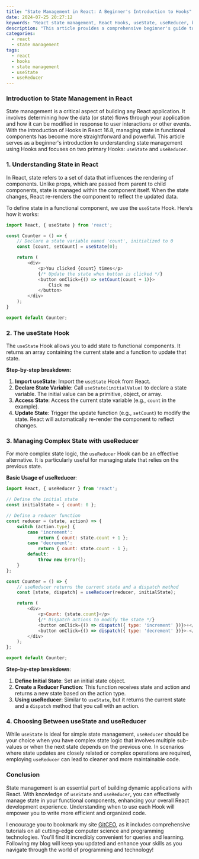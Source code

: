 ```yaml
---
title: "State Management in React: A Beginner's Introduction to Hooks"
date: 2024-07-25 20:27:12
keywords: "React state management, React Hooks, useState, useReducer, beginner's guide to React"
description: "This article provides a comprehensive beginner's guide to state management in React, focusing on the use of Hooks. It covers the importance of state management in applications, introduces fundamental concepts, and details the useState and useReducer hooks. You will learn how to effectively manage state in functional components and understand when to choose each state management solution. This guide is tailored for beginners looking to deepen their understanding of React Hooks while building robust applications."
categories:
  - react
  - state management
tags:
  - react
  - hooks
  - state management
  - useState
  - useReducer
---
```


### Introduction to State Management in React

State management is a critical aspect of building any React application. It involves determining how the data (or state) flows through your application and how it can be modified in response to user interactions or other events. With the introduction of Hooks in React 16.8, managing state in functional components has become more straightforward and powerful. This article serves as a beginner's introduction to understanding state management using Hooks and focuses on two primary Hooks: `useState` and `useReducer`.

<!-- more -->

### 1. Understanding State in React

In React, state refers to a set of data that influences the rendering of components. Unlike props, which are passed from parent to child components, state is managed within the component itself. When the state changes, React re-renders the component to reflect the updated data.

To define state in a functional component, we use the `useState` Hook. Here’s how it works:

```javascript
import React, { useState } from 'react';

const Counter = () => {
    // Declare a state variable named 'count', initialized to 0
    const [count, setCount] = useState(0);

    return (
        <div>
            <p>You clicked {count} times</p>
            {/* Update the state when button is clicked */}
            <button onClick={() => setCount(count + 1)}>
                Click me
            </button>
        </div>
    );
}

export default Counter;
```

### 2. The useState Hook

The `useState` Hook allows you to add state to functional components. It returns an array containing the current state and a function to update that state.

**Step-by-step breakdown:**

1. **Import useState**: Import the `useState` Hook from React.
2. **Declare State Variable**: Call `useState(initialValue)` to declare a state variable. The initial value can be a primitive, object, or array.
3. **Access State**: Access the current state variable (e.g., `count` in the example).
4. **Update State**: Trigger the update function (e.g., `setCount`) to modify the state. React will automatically re-render the component to reflect changes.

### 3. Managing Complex State with useReducer

For more complex state logic, the `useReducer` Hook can be an effective alternative. It is particularly useful for managing state that relies on the previous state.

**Basic Usage of useReducer**:

```javascript
import React, { useReducer } from 'react';

// Define the initial state
const initialState = { count: 0 };

// Define a reducer function
const reducer = (state, action) => {
    switch (action.type) {
        case 'increment':
            return { count: state.count + 1 };
        case 'decrement':
            return { count: state.count - 1 };
        default:
            throw new Error();
    }
};

const Counter = () => {
    // useReducer returns the current state and a dispatch method
    const [state, dispatch] = useReducer(reducer, initialState);

    return (
        <div>
            <p>Count: {state.count}</p>
            {/* Dispatch actions to modify the state */}
            <button onClick={() => dispatch({ type: 'increment' })}>+</button>
            <button onClick={() => dispatch({ type: 'decrement' })}>-</button>
        </div>
    );
};

export default Counter;
```

**Step-by-step breakdown**:

1. **Define Initial State**: Set an initial state object.
2. **Create a Reducer Function**: This function receives state and action and returns a new state based on the action type.
3. **Using useReducer**: Similar to `useState`, but it returns the current state and a `dispatch` method that you call with an action.

### 4. Choosing Between useState and useReducer

While `useState` is ideal for simple state management, `useReducer` should be your choice when you have complex state logic that involves multiple sub-values or when the next state depends on the previous one. In scenarios where state updates are closely related or complex operations are required, employing `useReducer` can lead to cleaner and more maintainable code.

### Conclusion

State management is an essential part of building dynamic applications with React. With knowledge of `useState` and `useReducer`, you can effectively manage state in your functional components, enhancing your overall React development experience. Understanding when to use each Hook will empower you to write more efficient and organized code.

I encourage you to bookmark my site [GitCEO](https://gitceo.com), as it includes comprehensive tutorials on all cutting-edge computer science and programming technologies. You'll find it incredibly convenient for queries and learning. Following my blog will keep you updated and enhance your skills as you navigate through the world of programming and technology!